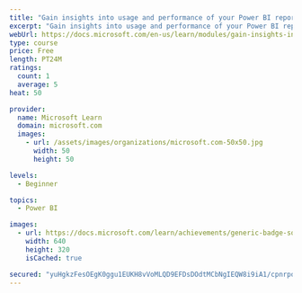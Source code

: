 ```yaml
---
title: "Gain insights into usage and performance of your Power BI reports to increase adoption and reduce costs"
excerpt: "Gain insights into usage and performance of your Power BI reports to increase adoption and reduce costs"
webUrl: https://docs.microsoft.com/en-us/learn/modules/gain-insights-into-usage-performance-of-power-bi-reports-to-increase-adopti/
type: course
price: Free
length: PT24M
ratings:
  count: 1
  average: 5
heat: 50

provider:
  name: Microsoft Learn
  domain: microsoft.com
  images:
    - url: /assets/images/organizations/microsoft.com-50x50.jpg
      width: 50
      height: 50

levels:
  - Beginner

topics:
  - Power BI

images:
  - url: https://docs.microsoft.com/learn/achievements/generic-badge-social.png
    width: 640
    height: 320
    isCached: true

secured: "yuHgkzFesOEgK0ggu1EUKH8vVoMLQD9EFDsDOdtMCbNgIEQW8i9iA1/cpnrpoxVloyYtA0rupKRkmlcJDRejrsc82CoOLXWSp7l63+3MPmqJyLrrcipD1El8xBH2yYdzxzozihtlS4U5Is1gVLnibzBU64+L7nCLsoGW7IKkkoRyYJJw1Gl5UStZ7Xv0mRm4r//WbwPCXDKxHd43IavsTf9vWgl3coNrvzQWaPMuFsI0npEac1xwwnCia+Dopb4AqF3i//ZEt/wQGM3mpm8fhq0Coc+Z/FF0dC0uTt7hKLidJRCR7DsRhT85N96pK6rRDL8jIUzGAPWW34b76nWa3HW+mD2y+MK77hZ5b6y64tg53HWLEFopcLDMnWURAMoREfhId3zzdyzlbmDMtrw/jqDYfUmXTfZKXozHUNTIGuM=;d9YnbuSaQ5t/TCkuIFN93Q=="
---
```


